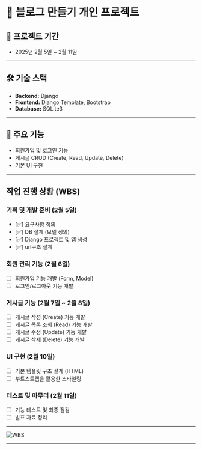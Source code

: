 # 📝 블로그 만들기 개인 프로젝트

## 📅 프로젝트 기간
- 2025년 2월 5일 ~ 2월 11일

---

## 🛠️ 기술 스택
- **Backend:** Django
- **Frontend:** Django Template, Bootstrap
- **Database:** SQLite3

---

## 🎯 주요 기능
- 회원가입 및 로그인 기능
- 게시글 CRUD (Create, Read, Update, Delete)
- 기본 UI 구현

---

## 작업 진행 상황 (WBS)

### 기획 및 개발 준비 (2월 5일)
- [✅] 요구사항 정의
- [✅] DB 설계 (모델 정의)
- [✅] Django 프로젝트 및 앱 생성
- [✅] url구조 설계

### 회원 관리 기능 (2월 6일)
- [ ] 회원가입 기능 개발 (Form, Model)
- [ ] 로그인/로그아웃 기능 개발

### 게시글 기능 (2월 7일 ~ 2월 8일)
- [ ] 게시글 작성 (Create) 기능 개발
- [ ] 게시글 목록 조회 (Read) 기능 개발
- [ ] 게시글 수정 (Update) 기능 개발
- [ ] 게시글 삭제 (Delete) 기능 개발

### UI 구현 (2월 10일)
- [ ] 기본 템플릿 구조 설계 (HTML)
- [ ] 부트스트랩을 활용한 스타일링

### 테스트 및 마무리 (2월 11일)
- [ ] 기능 테스트 및 최종 점검
- [ ] 발표 자료 정리

---

![WBS](https://github.com/user-attachments/assets/efc1a78c-6080-4fb1-979d-479e398bbde6)

---






